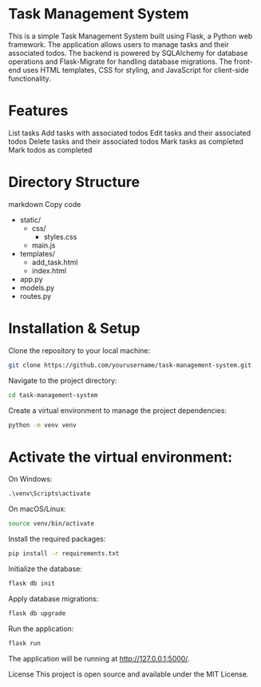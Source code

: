 # Task Management System
This is a simple Task Management System built using Flask, a Python web framework. The application allows users to manage tasks and their associated todos. The backend is powered by SQLAlchemy for database operations and Flask-Migrate for handling database migrations. The front-end uses HTML templates, CSS for styling, and JavaScript for client-side functionality.

# Features
List tasks
Add tasks with associated todos
Edit tasks and their associated todos
Delete tasks and their associated todos
Mark tasks as completed
Mark todos as completed

# Directory Structure
markdown
Copy code
- static/
    - css/
        - styles.css
    - main.js
- templates/
    - add_task.html
    - index.html
- app.py
- models.py
- routes.py

# Installation & Setup
Clone the repository to your local machine:
```bash
git clone https://github.com/yourusername/task-management-system.git
```

Navigate to the project directory:
```bash
cd task-management-system
```
Create a virtual environment to manage the project dependencies:
```bash
python -m venv venv
```

# Activate the virtual environment:
On Windows:
```python
.\venv\Scripts\activate
```

On macOS/Linux:
```bash
source venv/bin/activate
```

Install the required packages:
```bash
pip install -r requirements.txt
```

Initialize the database:
```csharp
flask db init
```

Apply database migrations:
```bash
flask db upgrade
```

Run the application:
```bash
flask run
```

The application will be running at http://127.0.0.1:5000/.

License
This project is open source and available under the MIT License.
